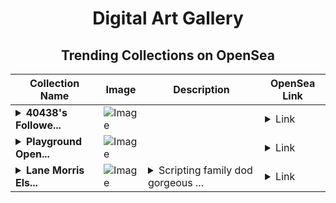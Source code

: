 <div align="center">

# Digital Art Gallery

## Trending Collections on OpenSea

| Collection Name                       | Image                                                                                     | Description                       | OpenSea Link                                                                                          |
|---------------------------------------|-------------------------------------------------------------------------------------------|-----------------------------------|--------------------------------------------------------------------------------------------------------|
| **<details><summary>40438's Followe...</summary>40438's Follower</details>** | ![Image](https://i.seadn.io/s/raw/files/19f9f090920392cc3650cbdf4361755b.png?w=500&auto=format?w=200&auto=format) |  | <details><summary>Link</summary>[40438's Follower](https://opensea.io/collection/40438-s-follower)</details> |
| **<details><summary>Playground Open...</summary>Playground Open Ticketing Ecosystem Event 10547</details>** | ![Image](https://i.seadn.io/s/raw/files/ad4b567b5e819f5eb9dc8588aeb6896f.png?w=500&auto=format?w=200&auto=format) |  | <details><summary>Link</summary>[Playground Open Ticketing Ecosystem Event 10547](https://opensea.io/collection/playground-open-ticketing-ecosystem-event-10547)</details> |
| **<details><summary>Lane Morris Els...</summary>Lane Morris Else</details>** | ![Image](https://i.seadn.io/s/raw/files/e9fe586af2c9f8e994917a7b63ebc974.jpg?w=500&auto=format?w=200&auto=format) | <details><summary>Scripting family dod gorgeous ...</summary>Scripting family dod gorgeous mapping</details> | <details><summary>Link</summary>[Lane Morris Else](https://opensea.io/collection/lane-morris-else)</details> |

</div>